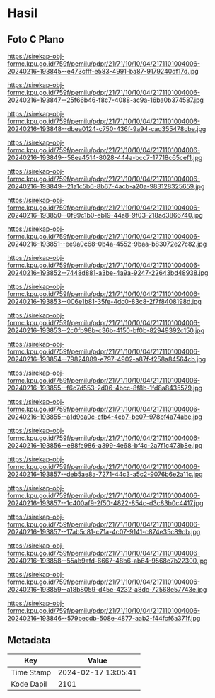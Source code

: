 # Hasil

## Foto C Plano

https://sirekap-obj-formc.kpu.go.id/759f/pemilu/pdpr/21/71/10/10/04/2171101004006-20240216-193845--e473cfff-e583-4991-ba87-9179240df17d.jpg

https://sirekap-obj-formc.kpu.go.id/759f/pemilu/pdpr/21/71/10/10/04/2171101004006-20240216-193847--25f66b46-f8c7-4088-ac9a-16ba0b374587.jpg

https://sirekap-obj-formc.kpu.go.id/759f/pemilu/pdpr/21/71/10/10/04/2171101004006-20240216-193848--dbea0124-c750-436f-9a94-cad355478cbe.jpg

https://sirekap-obj-formc.kpu.go.id/759f/pemilu/pdpr/21/71/10/10/04/2171101004006-20240216-193849--58ea4514-8028-444a-bcc7-17718c65cef1.jpg

https://sirekap-obj-formc.kpu.go.id/759f/pemilu/pdpr/21/71/10/10/04/2171101004006-20240216-193849--21a1c5b6-8b67-4acb-a20a-983128325659.jpg

https://sirekap-obj-formc.kpu.go.id/759f/pemilu/pdpr/21/71/10/10/04/2171101004006-20240216-193850--0f99c1b0-eb19-44a8-9f03-218ad3866740.jpg

https://sirekap-obj-formc.kpu.go.id/759f/pemilu/pdpr/21/71/10/10/04/2171101004006-20240216-193851--ee9a0c68-0b4a-4552-9baa-b83072e27c82.jpg

https://sirekap-obj-formc.kpu.go.id/759f/pemilu/pdpr/21/71/10/10/04/2171101004006-20240216-193852--7448d881-a3be-4a9a-9247-22643bd48938.jpg

https://sirekap-obj-formc.kpu.go.id/759f/pemilu/pdpr/21/71/10/10/04/2171101004006-20240216-193853--006e1b81-35fe-4dc0-83c8-2f7f8408198d.jpg

https://sirekap-obj-formc.kpu.go.id/759f/pemilu/pdpr/21/71/10/10/04/2171101004006-20240216-193853--2c0fb98b-c36b-4150-bf0b-82949392c150.jpg

https://sirekap-obj-formc.kpu.go.id/759f/pemilu/pdpr/21/71/10/10/04/2171101004006-20240216-193854--79824889-e797-4902-a87f-f258a84564cb.jpg

https://sirekap-obj-formc.kpu.go.id/759f/pemilu/pdpr/21/71/10/10/04/2171101004006-20240216-193855--f6c7d553-2d06-4bcc-8f8b-1fd8a8435579.jpg

https://sirekap-obj-formc.kpu.go.id/759f/pemilu/pdpr/21/71/10/10/04/2171101004006-20240216-193855--a1d9ea0c-cfb4-4cb7-be07-978bf4a74abe.jpg

https://sirekap-obj-formc.kpu.go.id/759f/pemilu/pdpr/21/71/10/10/04/2171101004006-20240216-193856--e88fe986-a399-4e68-bf4c-2a7f1c473b8e.jpg

https://sirekap-obj-formc.kpu.go.id/759f/pemilu/pdpr/21/71/10/10/04/2171101004006-20240216-193857--deb5ae8a-7271-44c3-a5c2-9076b6e2a11c.jpg

https://sirekap-obj-formc.kpu.go.id/759f/pemilu/pdpr/21/71/10/10/04/2171101004006-20240216-193857--1c400af9-2f50-4822-854c-d3c83b0c4417.jpg

https://sirekap-obj-formc.kpu.go.id/759f/pemilu/pdpr/21/71/10/10/04/2171101004006-20240216-193857--17ab5c81-c71a-4c07-9141-c874e35c89db.jpg

https://sirekap-obj-formc.kpu.go.id/759f/pemilu/pdpr/21/71/10/10/04/2171101004006-20240216-193858--55ab9afd-6667-48b6-ab64-9568c7b22300.jpg

https://sirekap-obj-formc.kpu.go.id/759f/pemilu/pdpr/21/71/10/10/04/2171101004006-20240216-193859--a18b8059-d45e-4232-a8dc-72568e57743e.jpg

https://sirekap-obj-formc.kpu.go.id/759f/pemilu/pdpr/21/71/10/10/04/2171101004006-20240216-193846--579becdb-508e-4877-aab2-f44fcf6a371f.jpg


## Metadata

| Key        | Value               |
| ---------- | ------------------- |
| Time Stamp | 2024-02-17 13:05:41 |
| Kode Dapil | 2101                |



